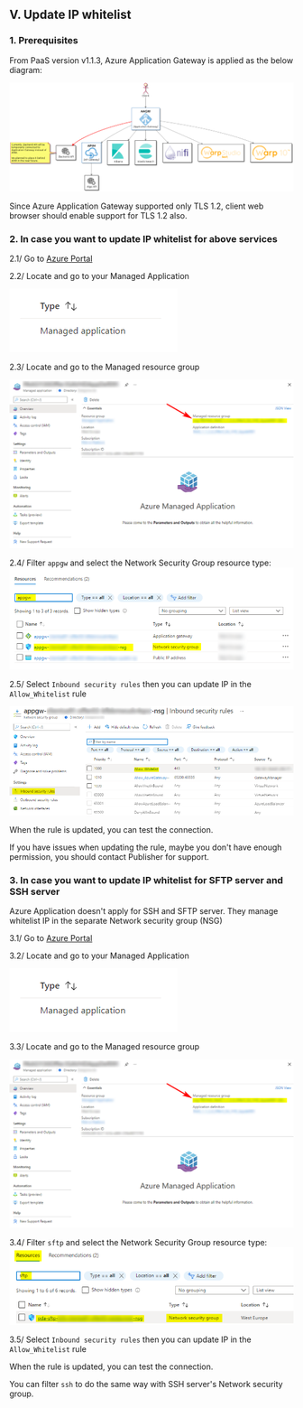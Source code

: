 ## V. Update IP whitelist 

### 1. Prerequisites

From PaaS version v1.1.3, Azure Application Gateway is applied as the below diagram:  

![appgw_diagram](imgs/appgw_diagram_v1.1.3.png "")

Since Azure Application Gateway supported only TLS 1.2, client web browser should enable support for TLS 1.2 also.

### 2. In case you want to update IP whitelist for above services

2.1/ Go to [Azure Portal](https://portal.azure.com)

2.2/ Locate and go to your Managed Application

![managed_app](imgs/managed_app.png "")

2.3/ Locate and go to the Managed resource group

![managed_rg](imgs/managed-resource-group.png "")

2.4/ Filter `appgw` and select the Network Security Group resource type:  
![appgw_nsg](imgs/appgw-nsg-v1.1.3.png "")

2.5/ Select `Inbound security rules` then you can update IP in the `Allow_Whitelist` rule

![appgw_nsg](imgs/appgw_update_whitelist_ip.png "")

When the rule is updated, you can test the connection.  

If you have issues when updating the rule, maybe you don't have enough permission, you should contact Publisher for support.  

### 3. In case you want to update IP whitelist for SFTP server and SSH server

Azure Application doesn't apply for SSH and SFTP server. They manage whitelist IP in the separate Network security group (NSG)

3.1/ Go to [Azure Portal](https://portal.azure.com)

3.2/ Locate and go to your Managed Application

![managed_app](imgs/managed_app.png "")

3.3/ Locate and go to the Managed resource group

![managed_rg](imgs/managed-resource-group.png "")

3.4/ Filter `sftp` and select the Network Security Group resource type:  
![sftp_nsg](imgs/sftp-nsg-v1.1.3.png "")

3.5/ Select `Inbound security rules` then you can update IP in the `Allow_Whitelist` rule

When the rule is updated, you can test the connection.

You can filter `ssh` to do the same way with SSH server's Network security group.
